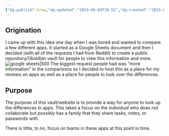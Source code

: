 ```yaml
---
{"dg-publish":true,"dg-updated":"2023-08-04T10:52","dg-created":"2023-08-04T10:24","dg-path":"About.md","title":"About","dg-permalink":"about","dg-pinned":true,"permalink":"/about/","pinned":true,"dgPassFrontmatter":true,"created":"2023-08-04T10:24","updated":"2023-08-04T10:52"}
---
```


## Origination
I came up with this idea one day when I was bored and wanted to compare a few different apps. It started as a Google Sheets document and then I decided (with all of the requests I had from Reddit) to create a public repository/Obsidian vault for people to view this information and more.
![google sheets|500](/img/user/Tools/images/google-sheets-og.png)
The biggest request people had was "more information" in the comparisons so I decided to host this as a place for my reviews on apps as well as a place for people to look over the differences.
## Purpose
The purpose of this vault/website is to provide a way for anyone to look up the differences in apps. This takes a focus on the *individual* who does not collaborate but *possibly* has a family that they share tasks, notes, or passwords with.

There is little, to no, focus on teams in these apps at this point in time.